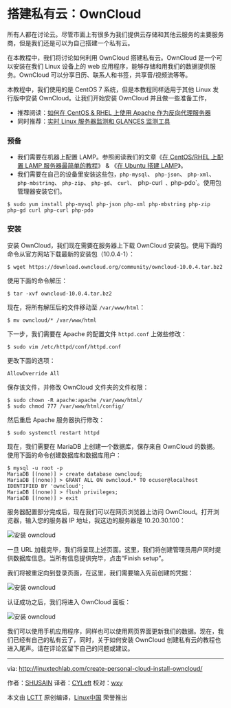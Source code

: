 搭建私有云：OwnCloud
======

所有人都在讨论云。尽管市面上有很多为我们提供云存储和其他云服务的主要服务商，但是我们还是可以为自己搭建一个私有云。

在本教程中，我们将讨论如何利用 OwnCloud 搭建私有云。OwnCloud 是一个可以安装在我们 Linux 设备上的 web 应用程序，能够存储和用我们的数据提供服务。OwnCloud 可以分享日历、联系人和书签，共享音/视频流等等。

本教程中，我们使用的是 CentOS 7 系统，但是本教程同样适用于其他 Linux 发行版中安装 OwnCloud。让我们开始安装 OwnCloud 并且做一些准备工作，

- 推荐阅读：[如何在 CentOS & RHEL 上使用 Apache 作为反向代理服务器][1]
- 同时推荐：[实时 Linux 服务器监测和 GLANCES 监测工具][2]

### 预备

* 我们需要在机器上配置 LAMP。参照阅读我们的文章《[在 CentOS/RHEL 上配置 LAMP 服务器最简单的教程][3]》 & 《[在 Ubuntu 搭建 LAMP][4]》。
* 我们需要在自己的设备里安装这些包，`php-mysql`、 `php-json`、 `php-xml`、 `php-mbstring`、 `php-zip`、 `php-gd`、 `curl、 `php-curl` 、`php-pdo`。使用包管理器安装它们。

```
$ sudo yum install php-mysql php-json php-xml php-mbstring php-zip php-gd curl php-curl php-pdo
```

### 安装

安装 OwnCloud，我们现在需要在服务器上下载 OwnCloud 安装包。使用下面的命令从官方网站下载最新的安装包（10.0.4-1）：

```
$ wget https://download.owncloud.org/community/owncloud-10.0.4.tar.bz2
```

使用下面的命令解压：

```
$ tar -xvf owncloud-10.0.4.tar.bz2
```

现在，将所有解压后的文件移动至 `/var/www/html`：

```
$ mv owncloud/* /var/www/html
```

下一步，我们需要在 Apache 的配置文件 `httpd.conf` 上做些修改：

```
$ sudo vim /etc/httpd/conf/httpd.conf
```

更改下面的选项：

```
AllowOverride All
```

保存该文件，并修改 OwnCloud 文件夹的文件权限：

```
$ sudo chown -R apache:apache /var/www/html/
$ sudo chmod 777 /var/www/html/config/
```

然后重启 Apache 服务器执行修改：

```
$ sudo systemctl restart httpd
```

现在，我们需要在 MariaDB 上创建一个数据库，保存来自 OwnCloud 的数据。使用下面的命令创建数据库和数据库用户：

```
$ mysql -u root -p
MariaDB [(none)] > create database owncloud;
MariaDB [(none)] > GRANT ALL ON owncloud.* TO ocuser@localhost IDENTIFIED BY 'owncloud';
MariaDB [(none)] > flush privileges;
MariaDB [(none)] > exit
```

服务器配置部分完成后，现在我们可以在网页浏览器上访问 OwnCloud。打开浏览器，输入您的服务器 IP 地址，我这边的服务器是 10.20.30.100：

![安装 owncloud][7]

一旦 URL 加载完毕，我们将呈现上述页面。这里，我们将创建管理员用户同时提供数据库信息。当所有信息提供完毕，点击“Finish setup”。

我们将被重定向到登录页面，在这里，我们需要输入先前创建的凭据：

![安装 owncloud][9]

认证成功之后，我们将进入 OwnCloud 面板：

![安装 owncloud][11]

我们可以使用手机应用程序，同样也可以使用网页界面更新我们的数据。现在，我们已经有自己的私有云了，同时，关于如何安装 OwnCloud 创建私有云的教程也进入尾声。请在评论区留下自己的问题或建议。

--------------------------------------------------------------------------------

via: http://linuxtechlab.com/create-personal-cloud-install-owncloud/

作者：[SHUSAIN][a]
译者：[CYLeft](https://github.com/CYLeft)
校对：[wxy](https://github.com/wxy)

本文由 [LCTT](https://github.com/LCTT/TranslateProject) 原创编译，[Linux中国](https://linux.cn/) 荣誉推出

[a]:http://linuxtechlab.com/author/shsuain/
[1]:http://linuxtechlab.com/apache-as-reverse-proxy-centos-rhel/
[2]:http://linuxtechlab.com/linux-server-glances-monitoring-tool/
[3]:http://linuxtechlab.com/easiest-guide-creating-lamp-server/
[4]:http://linuxtechlab.com/install-lamp-stack-on-ubuntu/
[6]:https://i1.wp.com/linuxtechlab.com/wp-content/plugins/a3-lazy-load/assets/images/lazy_placeholder.gif?resize=400%2C647
[7]:https://i1.wp.com/linuxtechlab.com/wp-content/uploads/2018/01/owncloud1-compressor.jpg?resize=400%2C647
[8]:https://i1.wp.com/linuxtechlab.com/wp-content/plugins/a3-lazy-load/assets/images/lazy_placeholder.gif?resize=876%2C541
[9]:https://i1.wp.com/linuxtechlab.com/wp-content/uploads/2018/01/owncloud2-compressor1.jpg?resize=876%2C541
[10]:https://i1.wp.com/linuxtechlab.com/wp-content/plugins/a3-lazy-load/assets/images/lazy_placeholder.gif?resize=981%2C474
[11]:https://i0.wp.com/linuxtechlab.com/wp-content/uploads/2018/01/owncloud3-compressor1.jpg?resize=981%2C474
